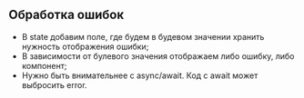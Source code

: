 ## Обработка ошибок
- В state добавим поле, где будем в будевом значении хранить нужность отображения ошибки;
- В зависимости от булевого значения отображаем либо ошибку, либо компонент;
- Нужно быть внимательнее с async/await.  Код с await может выбросить error.